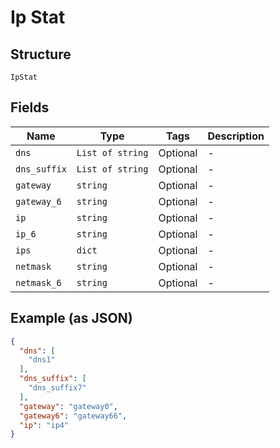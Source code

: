 
# Ip Stat

## Structure

`IpStat`

## Fields

| Name | Type | Tags | Description |
|  --- | --- | --- | --- |
| `dns` | `List of string` | Optional | - |
| `dns_suffix` | `List of string` | Optional | - |
| `gateway` | `string` | Optional | - |
| `gateway_6` | `string` | Optional | - |
| `ip` | `string` | Optional | - |
| `ip_6` | `string` | Optional | - |
| `ips` | `dict` | Optional | - |
| `netmask` | `string` | Optional | - |
| `netmask_6` | `string` | Optional | - |

## Example (as JSON)

```json
{
  "dns": [
    "dns1"
  ],
  "dns_suffix": [
    "dns_suffix7"
  ],
  "gateway": "gateway0",
  "gateway6": "gateway66",
  "ip": "ip4"
}
```

